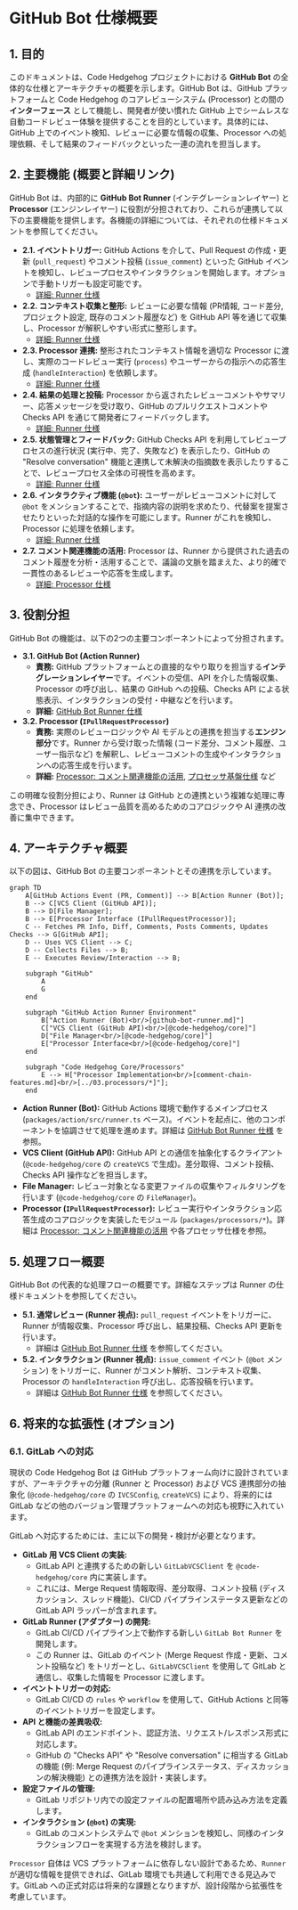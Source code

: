 # GitHub Bot 仕様概要

## 1. 目的

このドキュメントは、Code Hedgehog プロジェクトにおける **GitHub Bot** の全体的な仕様とアーキテクチャの概要を示します。GitHub Bot は、GitHub プラットフォームと Code Hedgehog のコアレビューシステム (Processor) との間の **インターフェース** として機能し、開発者が使い慣れた GitHub 上でシームレスな自動コードレビュー体験を提供することを目的としています。具体的には、GitHub 上でのイベント検知、レビューに必要な情報の収集、Processor への処理依頼、そして結果のフィードバックといった一連の流れを担当します。

## 2. 主要機能 (概要と詳細リンク)

GitHub Bot は、内部的に **GitHub Bot Runner** (インテグレーションレイヤー) と **Processor** (エンジンレイヤー) に役割が分担されており、これらが連携して以下の主要機能を提供します。各機能の詳細については、それぞれの仕様ドキュメントを参照してください。

-   **2.1. イベントトリガー:** GitHub Actions を介して、Pull Request の作成・更新 (`pull_request`) やコメント投稿 (`issue_comment`) といった GitHub イベントを検知し、レビュープロセスやインタラクションを開始します。オプションで手動トリガーも設定可能です。
    -   [詳細: Runner 仕様](./github-bot-runner.md#3-トリガー)
-   **2.2. コンテキスト収集と整形:** レビューに必要な情報 (PR情報, コード差分, プロジェクト設定, 既存のコメント履歴など) を GitHub API 等を通じて収集し、Processor が解釈しやすい形式に整形します。
    -   [詳細: Runner 仕様](./github-bot-runner.md#4-コンテキスト収集と整形)
-   **2.3. Processor 連携:** 整形されたコンテキスト情報を適切な Processor に渡し、実際のコードレビュー実行 (`process`) やユーザーからの指示への応答生成 (`handleInteraction`) を依頼します。
    -   [詳細: Runner 仕様](./github-bot-runner.md#5-processor-連携)
-   **2.4. 結果の処理と投稿:** Processor から返されたレビューコメントやサマリー、応答メッセージを受け取り、GitHub のプルリクエストコメントや Checks API を通じて開発者にフィードバックします。
    -   [詳細: Runner 仕様](./github-bot-runner.md#6-結果の処理と投稿)
-   **2.5. 状態管理とフィードバック:** GitHub Checks API を利用してレビュープロセスの進行状況 (実行中、完了、失敗など) を表示したり、GitHub の "Resolve conversation" 機能と連携して未解決の指摘数を表示したりすることで、レビュープロセス全体の可視性を高めます。
    -   [詳細: Runner 仕様](./github-bot-runner.md#7-状態管理とフィードバック)
-   **2.6. インタラクティブ機能 (`@bot`):** ユーザーがレビューコメントに対して `@bot` をメンションすることで、指摘内容の説明を求めたり、代替案を提案させたりといった対話的な操作を可能にします。Runner がこれを検知し、Processor に処理を依頼します。
    -   [詳細: Runner 仕様](./github-bot-runner.md#8-インタラクション処理-bot)
-   **2.7. コメント関連機能の活用:** Processor は、Runner から提供された過去のコメント履歴を分析・活用することで、議論の文脈を踏まえた、より的確で一貫性のあるレビューや応答を生成します。
    -   [詳細: Processor 仕様](./comment-chain-features.md)

## 3. 役割分担

GitHub Bot の機能は、以下の2つの主要コンポーネントによって分担されます。

-   **3.1. GitHub Bot (Action Runner)**
    -   **責務:** GitHub プラットフォームとの直接的なやり取りを担当する**インテグレーションレイヤー**です。イベントの受信、API を介した情報収集、Processor の呼び出し、結果の GitHub への投稿、Checks API による状態表示、インタラクションの受付・中継などを行います。
    -   **詳細:** [GitHub Bot Runner 仕様](./github-bot-runner.md)
-   **3.2. Processor (`IPullRequestProcessor`)**
    -   **責務:** 実際のレビューロジックや AI モデルとの連携を担当する**エンジン部分**です。Runner から受け取った情報 (コード差分、コメント履歴、ユーザー指示など) を解釈し、レビューコメントの生成やインタラクションへの応答生成を行います。
    -   **詳細:** [Processor: コメント関連機能の活用](./comment-chain-features.md), [プロセッサ基盤仕様](../03.processors/base-processor.md) など

この明確な役割分担により、Runner は GitHub との連携という複雑な処理に専念でき、Processor はレビュー品質を高めるためのコアロジックや AI 連携の改善に集中できます。

## 4. アーキテクチャ概要

以下の図は、GitHub Bot の主要コンポーネントとその連携を示しています。

```mermaid
graph TD
    A[GitHub Actions Event (PR, Comment)] --> B[Action Runner (Bot)];
    B --> C[VCS Client (GitHub API)];
    B --> D[File Manager];
    B --> E[Processor Interface (IPullRequestProcessor)];
    C -- Fetches PR Info, Diff, Comments, Posts Comments, Updates Checks --> G[GitHub API];
    D -- Uses VCS Client --> C;
    D -- Collects Files --> B;
    E -- Executes Review/Interaction --> B;

    subgraph "GitHub"
        A
        G
    end

    subgraph "GitHub Action Runner Environment"
        B["Action Runner (Bot)<br/>[github-bot-runner.md]"]
        C["VCS Client (GitHub API)<br/>[@code-hedgehog/core]"]
        D["File Manager<br/>[@code-hedgehog/core]"]
        E["Processor Interface<br/>[@code-hedgehog/core]"]
    end

    subgraph "Code Hedgehog Core/Processors"
        E --> H["Processor Implementation<br/>[comment-chain-features.md]<br/>[../03.processors/*]"];
    end
```

-   **Action Runner (Bot):** GitHub Actions 環境で動作するメインプロセス (`packages/action/src/runner.ts` ベース)。イベントを起点に、他のコンポーネントを協調させて処理を進めます。詳細は [GitHub Bot Runner 仕様](./github-bot-runner.md) を参照。
-   **VCS Client (GitHub API):** GitHub API との通信を抽象化するクライアント (`@code-hedgehog/core` の `createVCS` で生成)。差分取得、コメント投稿、Checks API 操作などを担当します。
-   **File Manager:** レビュー対象となる変更ファイルの収集やフィルタリングを行います (`@code-hedgehog/core` の `FileManager`)。
-   **Processor (`IPullRequestProcessor`):** レビュー実行やインタラクション応答生成のコアロジックを実装したモジュール (`packages/processors/*`)。詳細は [Processor: コメント関連機能の活用](./comment-chain-features.md) や各プロセッサ仕様を参照。

## 5. 処理フロー概要

GitHub Bot の代表的な処理フローの概要です。詳細なステップは Runner の仕様ドキュメントを参照してください。

-   **5.1. 通常レビュー (Runner 視点):** `pull_request` イベントをトリガーに、Runner が情報収集、Processor 呼び出し、結果投稿、Checks API 更新を行います。
    -   詳細は [GitHub Bot Runner 仕様](./github-bot-runner.md#9-アーキテクチャと処理フロー-runner-視点) を参照してください。
-   **5.2. インタラクション (Runner 視点):** `issue_comment` イベント (`@bot` メンション) をトリガーに、Runner がコメント解析、コンテキスト収集、Processor の `handleInteraction` 呼び出し、応答投稿を行います。
    -   詳細は [GitHub Bot Runner 仕様](./github-bot-runner.md#9-アーキテクチャと処理フロー-runner-視点) を参照してください。

## 6. 将来的な拡張性 (オプション)

### 6.1. GitLab への対応

現状の Code Hedgehog Bot は GitHub プラットフォーム向けに設計されていますが、アーキテクチャの分離 (Runner と Processor) および VCS 連携部分の抽象化 (`@code-hedgehog/core` の `IVCSConfig`, `createVCS`) により、将来的には GitLab などの他のバージョン管理プラットフォームへの対応も視野に入れています。

GitLab へ対応するためには、主に以下の開発・検討が必要となります。

-   **GitLab 用 VCS Client の実装:**
    -   GitLab API と連携するための新しい `GitLabVCSClient` を `@code-hedgehog/core` 内に実装します。
    -   これには、Merge Request 情報取得、差分取得、コメント投稿 (ディスカッション、スレッド機能)、CI/CD パイプラインステータス更新などの GitLab API ラッパーが含まれます。
-   **GitLab Runner (アダプター) の開発:**
    -   GitLab CI/CD パイプライン上で動作する新しい `GitLab Bot Runner` を開発します。
    -   この Runner は、GitLab のイベント (Merge Request 作成・更新、コメント投稿など) をトリガーとし、`GitLabVCSClient` を使用して GitLab と通信し、収集した情報を Processor に渡します。
-   **イベントトリガーの対応:**
    -   GitLab CI/CD の `rules` や `workflow` を使用して、GitHub Actions と同等のイベントトリガーを設定します。
-   **API と機能の差異吸収:**
    -   GitLab API のエンドポイント、認証方法、リクエスト/レスポンス形式に対応します。
    -   GitHub の "Checks API" や "Resolve conversation" に相当する GitLab の機能 (例: Merge Request のパイプラインステータス、ディスカッションの解決機能) との連携方法を設計・実装します。
-   **設定ファイルの管理:**
    -   GitLab リポジトリ内での設定ファイルの配置場所や読み込み方法を定義します。
-   **インタラクション (`@bot`) の実現:**
    -   GitLab のコメントシステムで `@bot` メンションを検知し、同様のインタラクションフローを実現する方法を検討します。

`Processor` 自体は VCS プラットフォームに依存しない設計であるため、`Runner` が適切な情報を提供できれば、GitLab 環境でも共通して利用できる見込みです。GitLab への正式対応は将来的な課題となりますが、設計段階から拡張性を考慮しています。